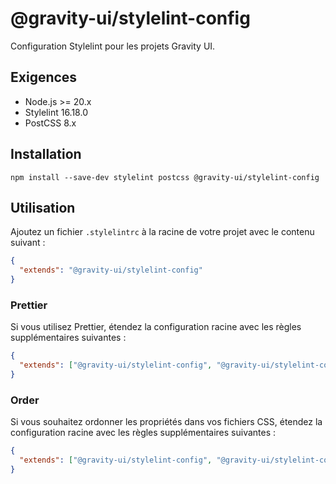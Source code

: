 # @gravity-ui/stylelint-config

Configuration Stylelint pour les projets Gravity UI.

## Exigences

- Node.js >= 20.x
- Stylelint 16.18.0
- PostCSS 8.x

## Installation

```
npm install --save-dev stylelint postcss @gravity-ui/stylelint-config
```

## Utilisation

Ajoutez un fichier `.stylelintrc` à la racine de votre projet avec le contenu suivant :

```json
{
  "extends": "@gravity-ui/stylelint-config"
}
```

### Prettier

Si vous utilisez Prettier, étendez la configuration racine avec les règles supplémentaires suivantes :

```json
{
  "extends": ["@gravity-ui/stylelint-config", "@gravity-ui/stylelint-config/prettier"]
}
```

### Order

Si vous souhaitez ordonner les propriétés dans vos fichiers CSS, étendez la configuration racine avec les règles supplémentaires suivantes :

```json
{
  "extends": ["@gravity-ui/stylelint-config", "@gravity-ui/stylelint-config/order"]
}
```